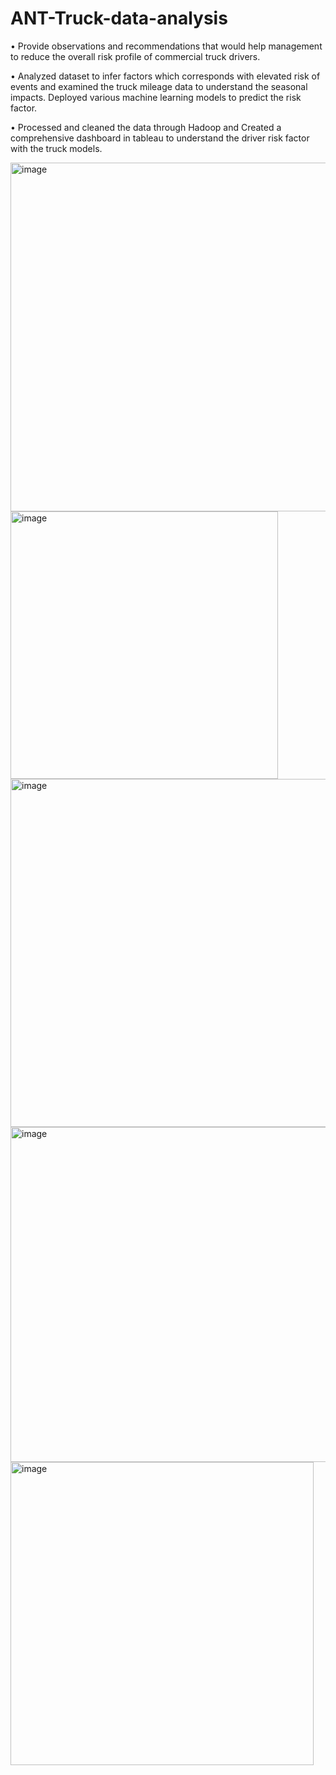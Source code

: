 # ANT-Truck-data-analysis

•	Provide observations and recommendations that would help management to reduce the overall risk profile of commercial truck drivers.

•	Analyzed dataset to infer factors which corresponds with elevated risk of events and examined the truck mileage data to understand the seasonal impacts. Deployed various machine learning models to predict the risk factor.

•	Processed and cleaned the data through Hadoop and Created a comprehensive dashboard in tableau to understand the driver risk factor with the truck models. 


<img width="558" alt="image" src="https://user-images.githubusercontent.com/106167638/215358641-6e9f0662-4380-4b17-be66-4544c92559f4.png">

<img width="428" alt="image" src="https://user-images.githubusercontent.com/106167638/215358714-3894daf1-f5ac-421d-a83c-e69b306fb562.png">
<img width="557" alt="image" src="https://user-images.githubusercontent.com/106167638/215358766-2a222b72-7787-4744-8001-a2043fc27e1f.png">
<img width="536" alt="image" src="https://user-images.githubusercontent.com/106167638/215358785-ba430238-3e10-47c7-a8f6-8d0896e28865.png">
<img width="485" alt="image" src="https://user-images.githubusercontent.com/106167638/215358938-bcec0b3b-8499-4d08-8023-6138e0ea2568.png">



